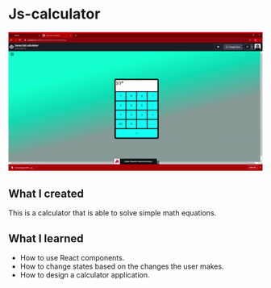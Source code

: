 # Js-calculator
![](js-calculator.gif.gif)

## What I created

This is a calculator that is able to solve simple math equations. 

## What I learned

* How to use React components.
* How to change states based on the changes the user makes.
* How to design a calculator application.
